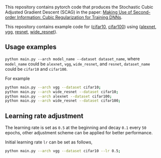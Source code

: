 This repository contains pytorch code that produces the  Stochastic Cubic Adjusted Gradient Descent (SCAG) in the paper: [Making Use of Second-order Information: Cubic Regularization for Training DNNs](https://arxiv.org/abs/1712.03950). 

This repository contains example code for ([cifar10](https://www.cs.toronto.edu/~kriz/cifar.html), [cifar100](https://www.cs.toronto.edu/~kriz/cifar.html)) using ([alexnet](https://papers.nips.cc/paper/4824-imagenet-classification-with-deep-convolutional-neural-networks.pdf), [vgg](https://arxiv.org/abs/1409.1556), [resnet](https://arxiv.org/abs/1512.03385), [wide_resnet](https://arxiv.org/abs/1605.07146)).

## Usage examples
`python main.py --arch model_name --dataset dataset_name`, where `model_name` could be `alexnet`, `vgg`, `wide_resnet`, and `resnet`, `dataset_name` could be `cifar10` and `cifar100`.

For example
```bash
python main.py --arch vgg --dataset cifar10;
python main.py --arch wide_resnet --dataset cifar10;
python main.py --arch alexnet --dataset cifar100;
python main.py --arch wide_resnet --dataset cifar100;
```
## Learning rate adjustment
The learning rate is set as `0.5` at the beginning and decay `0.1` every `50` epochs, other adjustment scheme can be applied for better performance.

Initial learning rate `lr` can be set as follows,
```bash
python main.py --arch vgg --dataset cifar10 --lr 0.5;
```
